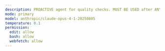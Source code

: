 ```yaml
---
description: PROACTIVE agent for quality checks. MUST BE USED after ANY code change. Runs tests, linting, and formatting. Returns focused error list with file:line:function format for main thread to fix. CRITICAL requirement - no exceptions.
mode: primary
model: anthropic/claude-opus-4-1-20250805
temperature: 0.1
permission:
  edit: allow
  bash: allow
  webfetch: allow
---
```

